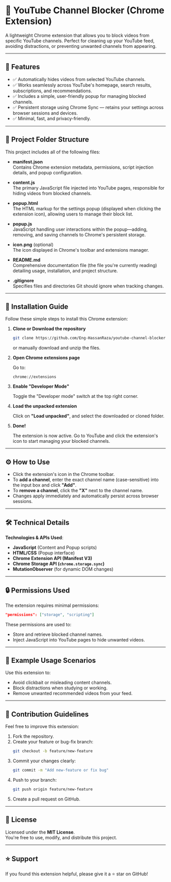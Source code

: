 # 🎯 YouTube Channel Blocker (Chrome Extension)

A lightweight Chrome extension that allows you to block videos from specific YouTube channels. Perfect for cleaning up your YouTube feed, avoiding distractions, or preventing unwanted channels from appearing.

---

## 🚀 Features

- ✅ Automatically hides videos from selected YouTube channels.
- ✅ Works seamlessly across YouTube's homepage, search results, subscriptions, and recommendations.
- ✅ Includes a simple, user-friendly popup for managing blocked channels.
- ✅ Persistent storage using Chrome Sync — retains your settings across browser sessions and devices.
- ✅ Minimal, fast, and privacy-friendly.

---

## 📁 Project Folder Structure

This project includes all of the following files:

- **manifest.json**  
  Contains Chrome extension metadata, permissions, script injection details, and popup configuration.

- **content.js**  
  The primary JavaScript file injected into YouTube pages, responsible for hiding videos from blocked channels.

- **popup.html**  
  The HTML markup for the settings popup (displayed when clicking the extension icon), allowing users to manage their block list.

- **popup.js**  
  JavaScript handling user interactions within the popup—adding, removing, and saving channels to Chrome's persistent storage.

- **icon.png** (optional)  
  The icon displayed in Chrome's toolbar and extensions manager.

- **README.md**  
  Comprehensive documentation file (the file you're currently reading) detailing usage, installation, and project structure.

- **.gitignore**  
  Specifies files and directories Git should ignore when tracking changes.

---

## 🧩 Installation Guide

Follow these simple steps to install this Chrome extension:

1. **Clone or Download the repository**

   ```bash
   git clone https://github.com/Eng-HassanRaza/youtube-channel-blocker.git
   ```

   or manually download and unzip the files.

2. **Open Chrome extensions page**

   Go to:  
   ```
   chrome://extensions
   ```

3. **Enable "Developer Mode"**

   Toggle the "Developer mode" switch at the top right corner.

4. **Load the unpacked extension**

   Click on **"Load unpacked"**, and select the downloaded or cloned folder.

5. **Done!**

   The extension is now active. Go to YouTube and click the extension's icon to start managing your blocked channels.

---

## ⚙️ How to Use

- Click the extension's icon in the Chrome toolbar.
- To **add a channel**, enter the exact channel name (case-sensitive) into the input box and click **"Add"**.
- To **remove a channel**, click the **"X"** next to the channel name.
- Changes apply immediately and automatically persist across browser sessions.

---

## 🛠 Technical Details

**Technologies & APIs Used**:

- **JavaScript** (Content and Popup scripts)
- **HTML/CSS** (Popup interface)
- **Chrome Extension API (Manifest V3)**
- **Chrome Storage API (`chrome.storage.sync`)**
- **MutationObserver** (for dynamic DOM changes)

---

## 🔒 Permissions Used

The extension requires minimal permissions:

```json
"permissions": ["storage", "scripting"]
```

These permissions are used to:

- Store and retrieve blocked channel names.
- Inject JavaScript into YouTube pages to hide unwanted videos.

---

## 🙌 Example Usage Scenarios

Use this extension to:

- Avoid clickbait or misleading content channels.
- Block distractions when studying or working.
- Remove unwanted recommended videos from your feed.

---

## 🤝 Contribution Guidelines

Feel free to improve this extension:

1. Fork the repository.
2. Create your feature or bug-fix branch:  
   ```bash
   git checkout -b feature/new-feature
   ```
3. Commit your changes clearly:
   ```bash
   git commit -m "Add new-feature or fix bug"
   ```
4. Push to your branch:
   ```bash
   git push origin feature/new-feature
   ```
5. Create a pull request on GitHub.

---

## 📜 License

Licensed under the **MIT License**.  
You're free to use, modify, and distribute this project.

---

## ⭐ Support

If you found this extension helpful, please give it a ⭐ star on GitHub!

